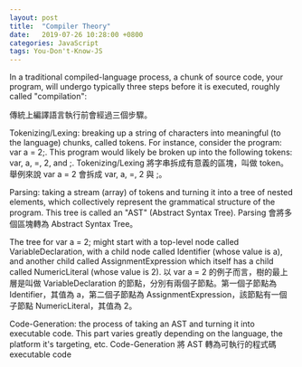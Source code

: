 ```yaml
---
layout: post
title:  "Compiler Theory"
date:   2019-07-26 10:28:00 +0800
categories: JavaScript
tags: You-Don't-Know-JS
---
```


In a traditional compiled-language process, a chunk of source code, your program, will undergo typically three steps before it is executed,
roughly called "compilation":

傳統上編譯語言執行前會經過三個步驟。
  
Tokenizing/Lexing: breaking up a string of characters into meaningful (to the language) chunks, called tokens. For instance, consider the program: var a = 2;. This program would likely be broken up into the following tokens: var, a, =, 2, and ;. 
Tokenizing/Lexing 將字串拆成有意義的區塊，叫做 token。舉例來說 var a = 2 會拆成 var, a, =, 2 與 ;。

Parsing: taking a stream (array) of tokens and turning it into a tree of nested elements, which collectively represent the grammatical structure of the program. This tree is called an "AST" (Abstract Syntax Tree).
Parsing 會將多個區塊轉為 Abstract Syntax Tree。

The tree for var a = 2; might start with a top-level node called VariableDeclaration, with a child node called Identifier (whose value is a), and another child called AssignmentExpression which itself has a child called NumericLiteral (whose value is 2).
以 var a = 2 的例子而言，樹的最上層是叫做 VariableDeclaration 的節點，分別有兩個子節點。第一個子節點為 Identifier，其值為 a，第二個子節點為 AssignmentExpression，該節點有一個子節點 NumericLiteral，其值為 2。

Code-Generation: the process of taking an AST and turning it into executable code. This part varies greatly depending on the language, the platform it's targeting, etc.
Code-Generation 將 AST 轉為可執行的程式碼 executable code




